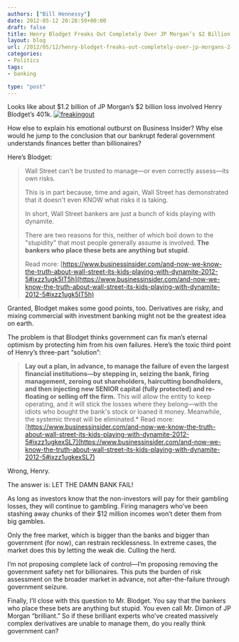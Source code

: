 ```yaml
---
authors: ["Bill Hennessy"]
date: 2012-05-12 20:28:59+00:00
draft: false
title: Henry Blodget Freaks Out Completely Over JP Morgan’s $2 Billion Loss
layout: blog
url: /2012/05/12/henry-blodget-freaks-out-completely-over-jp-morgans-2-billion-loss/
categories:
- Politics
tags:
- banking

type: "post"
---
```


Looks like about $1.2 billion of JP Morgan’s $2 billion loss involved Henry Blodget’s 401k. [![freakingout](https://ludicrite.files.wordpress.com/2012/05/freakingout_thumb.jpg)
](https://ludicrite.files.wordpress.com/2012/05/freakingout.jpg)

 

How else to explain his emotional outburst on Business Insider? Why else would he jump to the conclusion that our bankrupt federal government understands finances better than billionaires?

 

Here’s Blodget:

 

>   
> 
> Wall Street can't be trusted to manage—or even correctly assess—its own risks.
> 
>    
> 
> This is in part because, time and again, Wall Street has demonstrated that it doesn't even KNOW what risks it is taking.
> 
>    
> 
> In short, Wall Street bankers are just a bunch of kids playing with dynamite.
> 
>    
> 
> There are two reasons for this, neither of which boil down to the "stupidity" that most people generally assume is involved. **The bankers who place these bets are anything but stupid**.
> 
>    
> 
> Read more: [https://www.businessinsider.com/and-now-we-know-the-truth-about-wall-street-its-kids-playing-with-dynamite-2012-5#ixzz1ugk5IT5h](https://www.businessinsider.com/and-now-we-know-the-truth-about-wall-street-its-kids-playing-with-dynamite-2012-5#ixzz1ugk5IT5h)
> 
> 

 

Granted, Blodget makes some good points, too. Derivatives are risky, and mixing commercial with investment banking might not be the greatest idea on earth. 

 

The problem is that Blodget thinks government can fix man’s eternal optimism by protecting him from his own failures. Here’s the toxic third point of Henry’s three-part “solution”:

 

>   
> 
> **Lay out a plan, in advance, to manage the failure of even the largest financial institutions—by stepping in, seizing the bank, firing management, zeroing out shareholders, haircutting bondholders, and then injecting new SENIOR capital (fully protected) and re-floating or selling off the firm.** This will allow the entity to keep operating, and it will stick the losses where they belong—with the idiots who bought the bank's stock or loaned it money. Meanwhile, the systemic threat will be eliminated.*
Read more: [https://www.businessinsider.com/and-now-we-know-the-truth-about-wall-street-its-kids-playing-with-dynamite-2012-5#ixzz1ugkexSL7](https://www.businessinsider.com/and-now-we-know-the-truth-about-wall-street-its-kids-playing-with-dynamite-2012-5#ixzz1ugkexSL7)
> 
> 

 

Wrong, Henry. 

 

The answer is: LET THE DAMN BANK FAIL!

 

As long as investors know that the non-investors will pay for their gambling losses, they will continue to gambling. Firing managers who’ve been stashing away chunks of their $12 million incomes won’t deter them from big gambles.

 

Only the free market, which is bigger than the banks and bigger than government (for now), can restrain recklessness. In extreme cases, the market does this by letting the weak die. Culling the herd.

 

I’m not proposing complete lack of control—I’m proposing removing the government safety net for billionaires. This puts the burden of risk assessment on the broader market in advance, not after-the-failure through government seizure. 

 

Finally, I’ll close with this question to Mr. Blodget. You say that the bankers who place these bets are anything but stupid. You even call Mr. Dimon of JP Morgan “brilliant.” So if these brilliant experts who’ve created massively complex derivatives are unable to manage them, do you really think government can?
